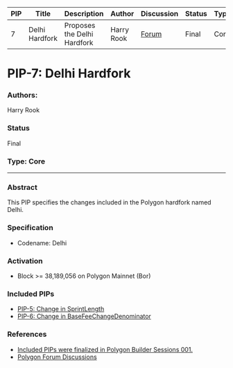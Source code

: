 | PIP               | Title                           | Description          | Author                        | Discussion | Status | Type                                     | Date                  |
|-------------------|---------------------------------|----------------------|-------------------------------|------------|--------|------------------------------------------|-----------------------|
| 7 | Delhi Hardfork  | Proposes the Delhi Hardfork | Harry Rook | [Forum](https://forum.polygon.technology/t/pip-7-delhi-hardfork/10904/2) | Final  | Core | 2023-01-12 |

# PIP-7: Delhi Hardfork

### Authors:

Harry Rook

### Status

Final

### Type: Core

---


### Abstract

This PIP specifies the changes included in the Polygon hardfork named Delhi.

### Specification 

* Codename: Delhi

### Activation

* Block >= 38,189,056 on Polygon Mainnet (Bor)

### Included PIPs

* [PIP-5: Change in SprintLength](https://forum.polygon.technology/t/pip-5-change-in-sprintlength/10874)
* [PIP-6: Change in BaseFeeChangeDenominator](https://forum.polygon.technology/t/pip-6-change-in-basefeechangedenominator/10875)

### References

- [Included PIPs were finalized in Polygon Builder Sessions 001.](https://www.youtube.com/watch?v=CuYIL7uJomQ)
- [Polygon Forum Discussions](https://forum.polygon.technology/t/pre-pip-discussion-addressing-reorgs-and-gas-spikes/10623)
